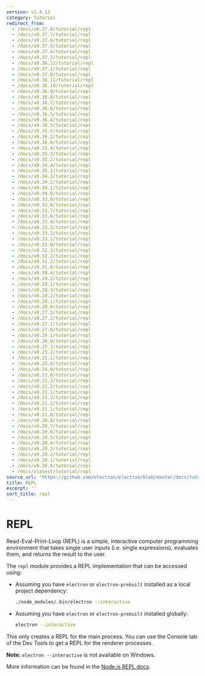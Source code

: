 ```yaml
---
version: v1.4.13
category: Tutorial
redirect_from:
  - /docs/v0.37.8/tutorial/repl
  - /docs/v0.37.7/tutorial/repl
  - /docs/v0.37.6/tutorial/repl
  - /docs/v0.37.5/tutorial/repl
  - /docs/v0.37.4/tutorial/repl
  - /docs/v0.37.3/tutorial/repl
  - /docs/v0.36.12/tutorial/repl
  - /docs/v0.37.1/tutorial/repl
  - /docs/v0.37.0/tutorial/repl
  - /docs/v0.36.11/tutorial/repl
  - /docs/v0.36.10/tutorial/repl
  - /docs/v0.36.9/tutorial/repl
  - /docs/v0.36.8/tutorial/repl
  - /docs/v0.36.7/tutorial/repl
  - /docs/v0.36.6/tutorial/repl
  - /docs/v0.36.5/tutorial/repl
  - /docs/v0.36.4/tutorial/repl
  - /docs/v0.36.3/tutorial/repl
  - /docs/v0.35.5/tutorial/repl
  - /docs/v0.36.2/tutorial/repl
  - /docs/v0.36.0/tutorial/repl
  - /docs/v0.35.4/tutorial/repl
  - /docs/v0.35.3/tutorial/repl
  - /docs/v0.35.2/tutorial/repl
  - /docs/v0.34.4/tutorial/repl
  - /docs/v0.35.1/tutorial/repl
  - /docs/v0.34.3/tutorial/repl
  - /docs/v0.34.2/tutorial/repl
  - /docs/v0.34.1/tutorial/repl
  - /docs/v0.34.0/tutorial/repl
  - /docs/v0.33.9/tutorial/repl
  - /docs/v0.33.8/tutorial/repl
  - /docs/v0.33.7/tutorial/repl
  - /docs/v0.33.6/tutorial/repl
  - /docs/v0.33.4/tutorial/repl
  - /docs/v0.33.3/tutorial/repl
  - /docs/v0.33.2/tutorial/repl
  - /docs/v0.33.1/tutorial/repl
  - /docs/v0.33.0/tutorial/repl
  - /docs/v0.32.3/tutorial/repl
  - /docs/v0.32.2/tutorial/repl
  - /docs/v0.31.2/tutorial/repl
  - /docs/v0.31.0/tutorial/repl
  - /docs/v0.30.4/tutorial/repl
  - /docs/v0.29.2/tutorial/repl
  - /docs/v0.29.1/tutorial/repl
  - /docs/v0.28.3/tutorial/repl
  - /docs/v0.28.2/tutorial/repl
  - /docs/v0.28.1/tutorial/repl
  - /docs/v0.28.0/tutorial/repl
  - /docs/v0.27.3/tutorial/repl
  - /docs/v0.27.2/tutorial/repl
  - /docs/v0.27.1/tutorial/repl
  - /docs/v0.27.0/tutorial/repl
  - /docs/v0.26.1/tutorial/repl
  - /docs/v0.26.0/tutorial/repl
  - /docs/v0.25.3/tutorial/repl
  - /docs/v0.25.2/tutorial/repl
  - /docs/v0.25.1/tutorial/repl
  - /docs/v0.25.0/tutorial/repl
  - /docs/v0.24.0/tutorial/repl
  - /docs/v0.23.0/tutorial/repl
  - /docs/v0.22.3/tutorial/repl
  - /docs/v0.22.2/tutorial/repl
  - /docs/v0.22.1/tutorial/repl
  - /docs/v0.21.3/tutorial/repl
  - /docs/v0.21.2/tutorial/repl
  - /docs/v0.21.1/tutorial/repl
  - /docs/v0.21.0/tutorial/repl
  - /docs/v0.20.8/tutorial/repl
  - /docs/v0.20.7/tutorial/repl
  - /docs/v0.20.6/tutorial/repl
  - /docs/v0.20.5/tutorial/repl
  - /docs/v0.20.4/tutorial/repl
  - /docs/v0.20.3/tutorial/repl
  - /docs/v0.20.2/tutorial/repl
  - /docs/v0.20.1/tutorial/repl
  - /docs/v0.20.0/tutorial/repl
  - /docs/vlatest/tutorial/repl
source_url: 'https://github.com/electron/electron/blob/master/docs/tutorial/repl.md'
title: REPL
excerpt: ''
sort_title: repl
---
```

# REPL

Read-Eval-Print-Loop (REPL) is a simple, interactive computer programming environment that takes single user inputs (i.e. single expressions), evaluates them, and returns the result to the user.

The `repl` module provides a REPL implementation that can be accessed using:

*   Assuming you have `electron` or `electron-prebuilt` installed as a local project dependency:

    ```sh
    ./node_modules/.bin/electron --interactive
    ```

*   Assuming you have `electron` or `electron-prebuilt` installed globally:

    ```sh
    electron --interactive
    ```

This only creates a REPL for the main process. You can use the Console tab of the Dev Tools to get a REPL for the renderer processes.

**Note:** `electron --interactive` is not available on Windows.

More information can be found in the [Node.js REPL docs](https://nodejs.org/dist/latest/docs/api/repl.html).
